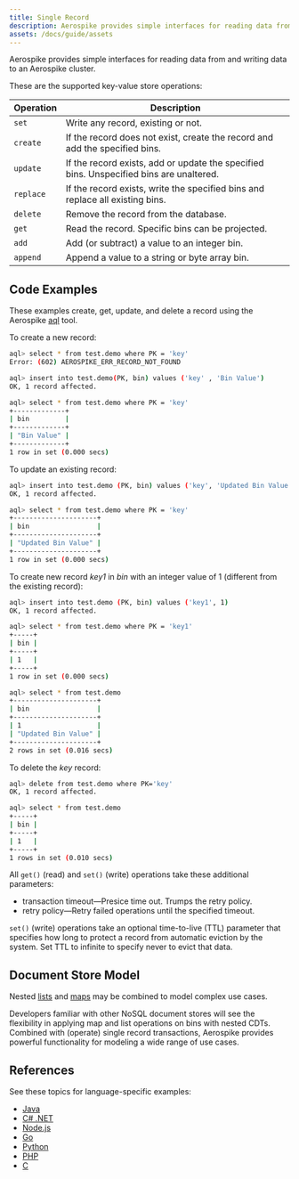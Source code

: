 ```yaml
---
title: Single Record
description: Aerospike provides simple interfaces for reading data from and writing data to an Aerospike cluster. 
assets: /docs/guide/assets
---
```


Aerospike provides simple interfaces for reading data from and writing data to an Aerospike cluster. 

These are the supported key-value store operations:

| Operation | Description |
| --- | --- |
| `set` | Write any record, existing or not. |
| `create` | If the record does not exist, create the record and add the specified bins. |
| `update` | If the record exists, add or update the specified bins. Unspecified bins are unaltered. |
| `replace` | If the record exists, write the specified bins and replace all existing bins. |
| `delete` | Remove the record from the database. |
| `get` | Read the record. Specific bins can be projected. |
| `add` | Add (or subtract) a value to an integer bin. |
| `append` | Append a value to a string or byte array bin. |

## Code Examples

These examples create, get, update, and delete a record using the Aerospike [aql](/docs/tools/aql/index.html) tool.

To create a new record: 

```bash
aql> select * from test.demo where PK = 'key'
Error: (602) AEROSPIKE_ERR_RECORD_NOT_FOUND

aql> insert into test.demo(PK, bin) values ('key' , 'Bin Value')
OK, 1 record affected.

aql> select * from test.demo where PK = 'key'
+-------------+
| bin         |
+-------------+
| "Bin Value" |
+-------------+
1 row in set (0.000 secs)
```

To update an existing record:

```bash
aql> insert into test.demo (PK, bin) values ('key', 'Updated Bin Value')
OK, 1 record affected.

aql> select * from test.demo where PK = 'key'
+---------------------+
| bin                 |
+---------------------+
| "Updated Bin Value" |
+---------------------+
1 row in set (0.000 secs)
```

To create new record _key1_ in _bin_ with an integer value of 1 (different from the existing record): 

```bash
aql> insert into test.demo (PK, bin) values ('key1', 1)
OK, 1 record affected.

aql> select * from test.demo where PK = 'key1'
+-----+
| bin |
+-----+
| 1   |
+-----+
1 row in set (0.000 secs)

aql> select * from test.demo
+---------------------+
| bin                 |
+---------------------+
| 1                   |
| "Updated Bin Value" |
+---------------------+
2 rows in set (0.016 secs)
```

To delete the _key_ record:

```bash
aql> delete from test.demo where PK='key'
OK, 1 record affected.

aql> select * from test.demo
+-----+
| bin |
+-----+
| 1   |
+-----+
1 rows in set (0.010 secs)
```

All `get()` (read) and `set()` (write) operations take these additional parameters:

- transaction timeout&mdash;Presice time out. Trumps the retry policy.
- retry policy&mdash;Retry failed operations until the specified timeout.

`set()` (write) operations take an optional time-to-live (TTL) parameter that specifies how long to protect a record from automatic eviction by the system. Set TTL to infinite to specify never to evict that data.

## Document Store Model
Nested [lists](/docs/guide/cdt-list.html) and [maps](/docs/guide/cdt-map.html)
may be combined to model complex use cases.

Developers familiar with other NoSQL document stores will see the flexibility in
applying map and list operations on bins with nested CDTs. Combined with
(operate) single record transactions, Aerospike provides powerful functionality
for modeling a wide range of use cases.

## References

See these topics for language-specific examples:

- [Java](/docs/client/java/usage/kvs/write.html)
- [C# .NET](/docs/client/csharp/usage/kvs/write.html)
- [Node.js](/docs/client/nodejs/usage/kvs/write.html)
- [Go](/docs/client/go/usage/kvs/write.html)
- [Python](/docs/client/python/usage/kvs/write.html)
- [PHP](/docs/client/php/usage/kvs/write.html)
- [C](/docs/client/c/usage/kvs/write.html)

